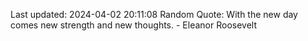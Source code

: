 Last updated: 2024-04-02 20:11:08
Random Quote: With the new day comes new strength and new thoughts. - Eleanor Roosevelt